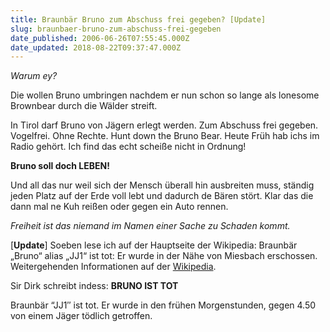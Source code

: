 ```yaml
---
title: Braunbär Bruno zum Abschuss frei gegeben? [Update]
slug: braunbaer-bruno-zum-abschuss-frei-gegeben
date_published: 2006-06-26T07:55:45.000Z
date_updated: 2018-08-22T09:37:47.000Z
---
```


*Warum ey?*

Die wollen Bruno umbringen nachdem er nun schon so lange als lonesome Brownbear durch die Wälder streift.

In Tirol darf Bruno von Jägern erlegt werden. Zum Abschuss frei gegeben. Vogelfrei. Ohne Rechte. Hunt down the Bruno Bear. Heute Früh hab ichs im Radio gehört. Ich find das echt scheiße nicht in Ordnung!

**Bruno soll doch LEBEN!**

Und all das nur weil sich der Mensch überall hin ausbreiten muss, ständig jeden Platz auf der Erde voll lebt und dadurch de Bären stört. Klar das die dann mal ne Kuh reißen oder gegen ein Auto rennen.

*Freiheit ist das niemand im Namen einer Sache zu Schaden kommt.*

[**Update**] Soeben lese ich auf der Hauptseite der Wikipedia: Braunbär „Bruno“ alias „JJ1“ ist tot: Er wurde in der Nähe von Miesbach erschossen. Weitergehenden Informationen auf der [Wikipedia](http://de.wikinews.org/wiki/Braunb%C3%A4r_%E2%80%9EBruno%E2%80%9C_ist_tot).

Sir Dirk schreibt indess:
**BRUNO IST TOT**

Braunbär “JJ1″ ist tot. Er wurde in den frühen Morgenstunden, gegen 4.50 von einem Jäger tödlich getroffen.
